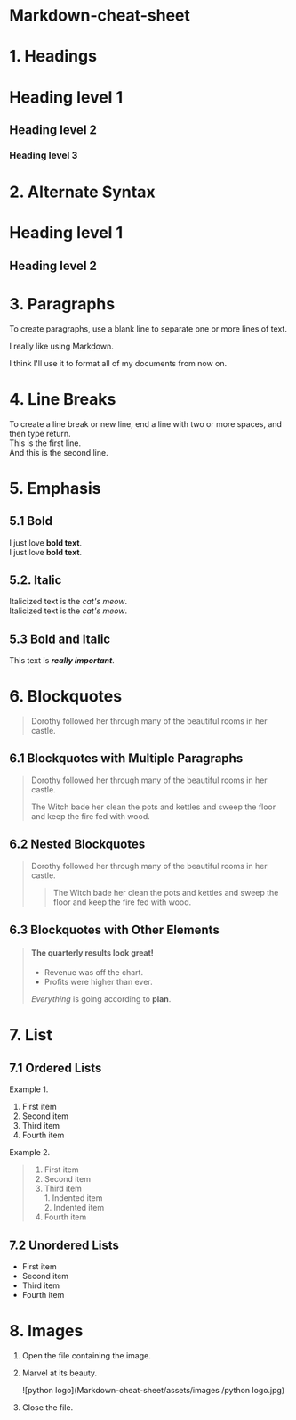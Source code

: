 # Markdown-cheat-sheet

# 1. Headings

# Heading level 1
## Heading level 2
### Heading level 3

# 2. Alternate Syntax

Heading level 1
==
Heading level 2
--
# 3. Paragraphs
To create paragraphs, use a blank line to separate one or more lines of text.

I really like using Markdown.

I think I'll use it to format all of my documents from now on.

# 4. Line Breaks
To create a line break or new line, end a line with two or more spaces, and then type return.  
This is the first line.  
And this is the second line.

# 5. Emphasis

## 5.1 Bold
I just love **bold text**.  
I just love __bold text__.  

## 5.2. Italic
Italicized text is the *cat's meow*.  
Italicized text is the _cat's meow_.

## 5.3 Bold and Italic
This text is ***really important***.

# 6. Blockquotes
> Dorothy followed her through many of the beautiful rooms in her castle.

## 6.1 Blockquotes with Multiple Paragraphs
> Dorothy followed her through many of the beautiful rooms in her castle.
>
> The Witch bade her clean the pots and kettles and sweep the floor and keep the fire fed with wood.

## 6.2 Nested Blockquotes
> Dorothy followed her through many of the beautiful rooms in her castle.
>
>> The Witch bade her clean the pots and kettles and sweep the floor and keep the fire fed with wood.

## 6.3 Blockquotes with Other Elements
> #### The quarterly results look great!
>
> - Revenue was off the chart.
> - Profits were higher than ever.
>
>  *Everything* is going according to **plan**.

# 7. List

## 7.1 Ordered Lists
Example 1.
1. First item
2. Second item
3. Third item
4. Fourth item  

Example 2. 
> 1. First item
> 2. Second item
> 3. Third item  
    1. Indented item  
    2. Indented item
> 4. Fourth item

## 7.2 Unordered Lists

- First item
- Second item
- Third item
- Fourth item

# 8. Images
1. Open the file containing the image.
2. Marvel at its beauty.

    ![python logo](Markdown-cheat-sheet/assets/images
/python logo.jpg)

3. Close the file.
